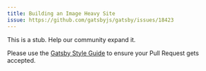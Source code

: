 ```yaml
---
title: Building an Image Heavy Site
issue: https://github.com/gatsbyjs/gatsby/issues/18423
---
```


This is a stub. Help our community expand it.

Please use the [Gatsby Style Guide](/contributing/gatsby-style-guide/) to ensure your
Pull Request gets accepted.
